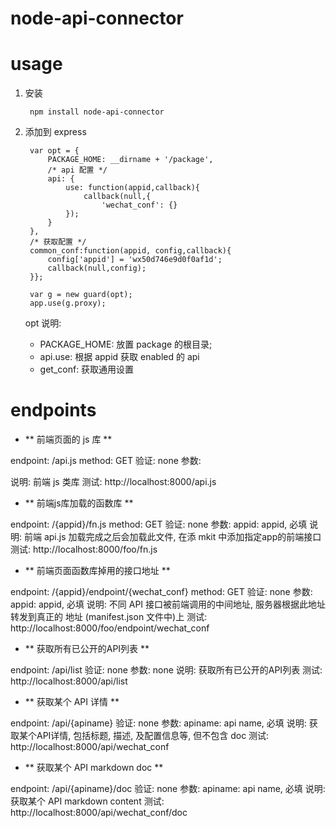 node-api-connector
=====

usage
===

1. 安装
	
		npm install node-api-connector
	
2. 添加到 express 
		
		var opt = {
			PACKAGE_HOME: __dirname + '/package',
			/* api 配置 */
			api: {
				use: function(appid,callback){
					callback(null,{
						'wechat_conf': {}
				});
			}
		},
		/* 获取配置 */
		common_conf:function(appid, config,callback){
			config['appid'] = 'wx50d746e9d0f0af1d';
			callback(null,config);
		}};
		
		var g = new guard(opt);
		app.use(g.proxy);
		
		
   opt 说明:
     * PACKAGE_HOME: 
     		放置 package 的根目录;
     * api.use: 
     		根据 appid 获取 enabled 的 api 
     * get_conf: 
            获取通用设置



endpoints 
===

- ** 前端页面的 js 库 **

endpoint: /api.js 
method: GET
验证: none
参数: 
	
说明: 
	前端 js 类库
测试: 
	http://localhost:8000/api.js




- ** 前端js库加载的函数库  **

endpoint: /{appid}/fn.js
method: GET
验证: none
参数: 
	appid: appid, 必填
说明: 
	前端 api.js 加载完成之后会加载此文件, 在添 mkit 中添加指定app的前端接口
测试: 
	http://localhost:8000/foo/fn.js




- ** 前端页面函数库掉用的接口地址   **

endpoint: /{appid}/endpoint/{wechat_conf}
method: GET
验证: none
参数: 
	appid: appid, 必填
说明: 
	不同 API 接口被前端调用的中间地址, 服务器根据此地址转发到真正的
	地址 (manifest.json 文件中)上
测试: 
	http://localhost:8000/foo/endpoint/wechat_conf




- **  获取所有已公开的API列表   **

endpoint: /api/list
验证: none
参数: 
	none
说明: 
	获取所有已公开的API列表
测试: 
	http://localhost:8000/api/list




- **  获取某个 API 详情  **

endpoint:  /api/{apiname}
验证: none
参数: 
	apiname: api name, 必填
说明: 
	获取某个API详情, 包括标题, 描述, 及配置信息等, 但不包含 doc
测试: 
	http://localhost:8000/api/wechat_conf



- **  获取某个 API markdown doc  **

endpoint:  /api/{apiname}/doc
验证: none
参数: 
	apiname: api name, 必填
说明: 
	获取某个 API markdown content
测试: 
	http://localhost:8000/api/wechat_conf/doc
